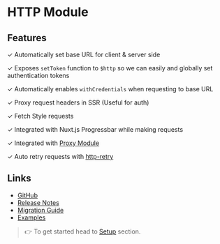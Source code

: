 # HTTP Module

## Features

✓ Automatically set base URL for client & server side

✓ Exposes `setToken` function to `$http` so we can easily and globally set authentication tokens

✓ Automatically enables `withCredentials` when requesting to base URL

✓ Proxy request headers in SSR (Useful for auth)

✓ Fetch Style requests

✓ Integrated with Nuxt.js Progressbar while making requests

✓ Integrated with [Proxy Module](https://github.com/nuxt-community/proxy-module)

✓ Auto retry requests with [http-retry](https://github.com/softonic/http-retry)

## Links

* [GitHub](https://github.com/nuxt/http-module)
* [Release Notes](./CHANGELOG.md)
* [Migration Guide](migration.md)
* [Examples](https://http.nuxtjs.org/usage.html)

> 👉 To get started head to [Setup](setup.md) section.
